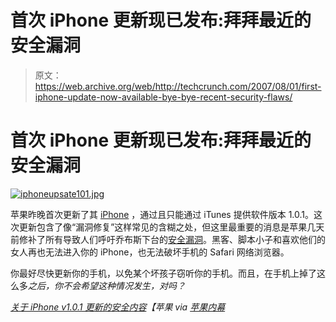 # 首次 iPhone 更新现已发布:拜拜最近的安全漏洞

> 原文：<https://web.archive.org/web/http://techcrunch.com/2007/08/01/first-iphone-update-now-available-bye-bye-recent-security-flaws/>

# 首次 iPhone 更新现已发布:拜拜最近的安全漏洞

[![iphoneupsate101.jpg](img/f14695d98b5349f08e738c708bc313a2.png)](https://web.archive.org/web/20201027212353/https://beta.techcrunch.com/wp-content/uploads/2007/08/iphoneupsate101.jpg "iphoneupsate101.jpg")

苹果昨晚首次更新了其 [iPhone](https://web.archive.org/web/20201027212353/http://crunchgear.com/category/iphone/) ，通过且只能通过 iTunes 提供软件版本 1.0.1。这次更新包含了像“漏洞修复”这样常见的含糊之处，但这里最重要的消息是苹果几天前修补了所有导致人们呼吁乔布斯下台的[安全漏洞](https://web.archive.org/web/20201027212353/http://crunchgear.com/2007/07/23/iphone-security-flaw-allows-full-data-and-phone-access/)。黑客、脚本小子和喜欢他们的女人再也无法进入你的 iPhone，也无法破坏手机的 Safari 网络浏览器。

你最好尽快更新你的手机，以免某个坏孩子窃听你的手机。而且，在手机上掉了这么多*之后，你不会希望这种情况发生，对吗？*

 *[关于 iPhone v1.0.1 更新的安全内容](https://web.archive.org/web/20201027212353/http://docs.info.apple.com/article.html?artnum=306173)【苹果 via [苹果内幕](https://web.archive.org/web/20201027212353/http://www.appleinsider.com/articles/07/07/31/apples_first_iphone_software_update_addresses_security_bugs.html)*